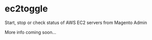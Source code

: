 # ec2toggle
Start, stop or check status of AWS EC2 servers from Magento Admin

More info coming soon...
